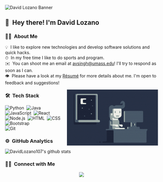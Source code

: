 ![David Lozano Banner](https://user-images.githubusercontent.com/53720016/99179392-55961000-26eb-11eb-8ce4-55094f89d761.png)

## 👋 &nbsp;Hey there! I'm David Lozano

### 👨‍💻 &nbsp;About Me

💡 &nbsp;I like to explore new technologies and develop software solutions and quick hacks.\
⏱ &nbsp;In my free time I like to do sports and program.\
✉️ &nbsp;You can shoot me an email at avsingh@umass.edu! I'll try to respond as soon as I can.\
👁 &nbsp;Please have a look at my [Résumé](http://davidlozano-dev.software/) for more details about me. I'm open to feedback and suggestions!

<img alt="Night Coding" src="https://raw.githubusercontent.com/AVS1508/AVS1508/master/assets/Night-Coding.gif" align="right"/>

### 🛠 &nbsp;Tech Stack

![Python](https://img.shields.io/badge/-Python-333333?style=flat&logo=python)&nbsp;
![Java](https://img.shields.io/badge/-Java-333333?style=flat&logo=Java&logoColor=FFA518)&nbsp;
![JavaScript](https://img.shields.io/badge/-JavaScript-333333?style=flat&logo=javascript)&nbsp;
![React](https://img.shields.io/badge/-React-333333?style=flat&logo=react)&nbsp;
![Node.js](https://img.shields.io/badge/-Node.js-333333?style=flat&logo=node.js)&nbsp;
![HTML](https://img.shields.io/badge/-HTML-333333?style=flat&logo=HTML5)&nbsp;
![CSS](https://img.shields.io/badge/-CSS-333333?style=flat&logo=CSS3&logoColor=1572B6)&nbsp;
![Bootstrap](https://img.shields.io/badge/-Bootstrap-333333?style=flat&logo=bootstrap&logoColor=563D7C)\
![Git](https://img.shields.io/badge/-Git-333333?style=flat&logo=git)&nbsp;

### ⚙️ &nbsp;GitHub Analytics

  ![DavidLozano107's github stats](https://github-readme-stats.vercel.app/api?username=DavidLozano107&show_icons=true&theme=radical)

### 🤝🏻 &nbsp;Connect with Me

<p align="center">
<a href="https://www.linkedin.com/in/davidlozano-dev/"><img src="https://img.shields.io/badge/-Aditya%20Vikram%20Singh-0077B5?style=flat-square&logo=Linkedin&logoColor=white"/></a>
</p>










